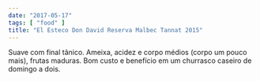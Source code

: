 ```yaml
---
date: "2017-05-17"
tags: [ "food" ]
title: "El Esteco Don David Reserva Malbec Tannat 2015"
---
```

Suave com final tânico. Ameixa, acidez e corpo médios (corpo um pouco mais), frutas maduras. Bom custo e benefício em um churrasco caseiro de domingo a dois.
